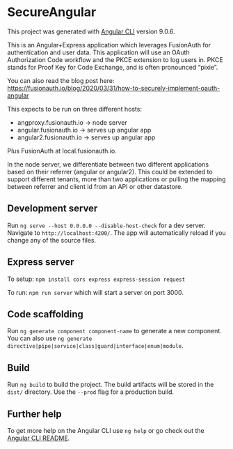 # SecureAngular

This project was generated with [Angular CLI](https://github.com/angular/angular-cli) version 9.0.6.

This is an Angular+Express application which leverages FusionAuth for authentication and user data.
This application will use an OAuth Authorization Code workflow and the PKCE extension to log users in.
PKCE stands for Proof Key for Code Exchange, and is often pronounced “pixie”.

You can also read the blog post here: https://fusionauth.io/blog/2020/03/31/how-to-securely-implement-oauth-angular

This expects to be run on three different hosts:

* angproxy.fusionauth.io -> node server
* angular.fusionauth.io -> serves up angular app
* angular2.fusionauth.io -> serves up angular app

Plus FusionAuth at local.fusionauth.io.

In the node server, we differentiate between two different applications based on their referrer (angular or angular2). This could be extended to support different tenants, more than two applications or pulling the mapping between referrer and client id from an API or other datastore.

## Development server

Run `ng serve --host 0.0.0.0 --disable-host-check` for a dev server. Navigate to `http://localhost:4200/`. The app will automatically reload if you change any of the source files.

## Express server

To setup: `npm install cors express express-session request`

To run: `npm run server` which will start a server on port 3000.

## Code scaffolding

Run `ng generate component component-name` to generate a new component. You can also use `ng generate directive|pipe|service|class|guard|interface|enum|module`.

## Build

Run `ng build` to build the project. The build artifacts will be stored in the `dist/` directory. Use the `--prod` flag for a production build.

## Further help

To get more help on the Angular CLI use `ng help` or go check out the [Angular CLI README](https://github.com/angular/angular-cli/blob/master/README.md).
